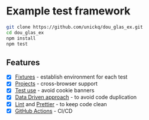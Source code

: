 # Example test framework

```bash
git clone https://github.com/unickq/dou_glas_ex.git
cd dou_glas_ex
npm install
npm test
```

## Features

- [x] [Fixtures](https://playwright.dev/docs/test-fixtures) - establish environment for each test
- [x] [Projects](https://playwright.dev/docs/test-projects) - cross-browser support
- [x] [Test use](https://playwright.dev/docs/test-use-options) - avoid cookie banners
- [x] [Data Driven approach](https://en.wikipedia.org/wiki/Data-driven_testing) - to avoid code duplication
- [x] [Lint](https://eslint.org/) and [Prettier](https://prettier.io/) - to keep code clean
- [x] [GitHub Actions](https://github.com/unickq/dou_glas_ex/actions) - CI/CD
